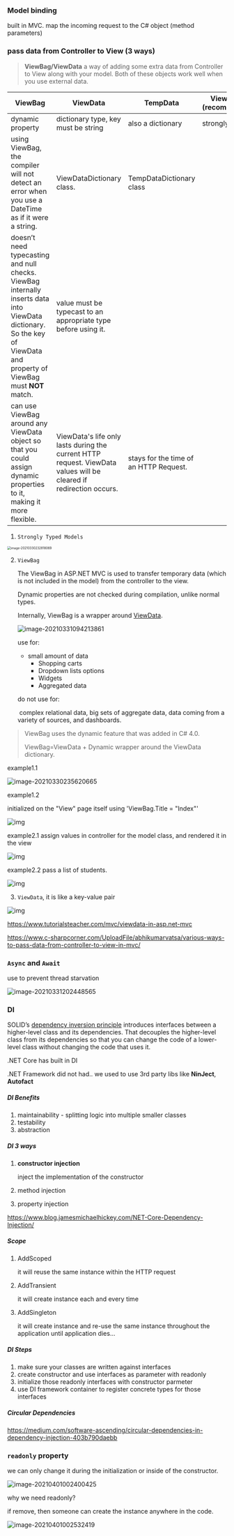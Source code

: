 ### Model binding

built in MVC. map the incoming request to the C# object (method parameters)



### pass data from Controller to View (3 ways)

> **ViewBag/ViewData** a way of adding some extra data from Controller to View along with your model. Both of these objects work well  when you use external data.	



| ViewBag                                                      | ViewData                                                     | TempData                               | ViewModel (recommended) |
| ------------------------------------------------------------ | ------------------------------------------------------------ | -------------------------------------- | ----------------------- |
| dynamic property                                             | dictionary type, key must be string                          | also a dictionary                      | strongly typed          |
| using ViewBag, the compiler will not detect an error when you use a DateTime as if it were a string. | ViewDataDictionary class.                                    | TempDataDictionary class               |                         |
| doesn’t need typecasting and null checks. <br>ViewBag internally inserts data into ViewData dictionary. So the key of ViewData and property of ViewBag must **NOT** match. | value must be typecast to an appropriate type before using it. |                                        |                         |
| can use ViewBag around any ViewData object so that you could assign dynamic properties to it, making it more flexible. | ViewData's life only lasts during the current HTTP request. ViewData values will be cleared if redirection occurs. | stays for the time of an HTTP Request. |                         |



1. `Strongly Typed Models`

<img src="../../../resources/image-20210330232818069.png" alt="image-20210330232818069" style="zoom:50%;" />

2.  `ViewBag`

    The ViewBag in ASP.NET MVC is used to transfer temporary data (which is not included in the model) from the controller to the view.

    Dynamic properties are not checked during compilation, unlike normal types. 

    Internally, ViewBag is a wrapper around [ViewData](https://www.tutorialsteacher.com/mvc/viewdata-in-asp.net-mvc).

    ![image-20210331094213861](../../../resources/image-20210331094213861.png)

    use for:

    - small amount of data
      - Shopping carts
      - Dropdown lists options
      - Widgets
      - Aggregated data

    do not use for:

    ​		complex relational data, big sets of aggregate data, data 		coming from a variety of sources, and dashboards.

> ViewBag uses the dynamic feature that was added in C# 4.0.
>
> 
>
> ViewBag=ViewData + Dynamic wrapper around the ViewData dictionary.

example1.1

![image-20210330235620665](../../../resources/image-20210330235620665.png)

example1.2 

initialized on the "View" page itself using 'ViewBag.Title = "Index"'

![img](https://csharpcorner.azureedge.net/UploadFile/abhikumarvatsa/various-ways-to-pass-data-from-controller-to-view-in-mvc/Images/2.png)

example2.1 assign values in controller for the model class, and rendered it in the view 

![img](https://csharpcorner.azureedge.net/UploadFile/abhikumarvatsa/various-ways-to-pass-data-from-controller-to-view-in-mvc/Images/3.png)

example2.2  pass a list of students.

![img](https://csharpcorner.azureedge.net/UploadFile/abhikumarvatsa/various-ways-to-pass-data-from-controller-to-view-in-mvc/Images/4.png)



3. `ViewData`, it is like a key-value pair

![img](https://www.tutorialsteacher.com/Content/images/mvc/viewdata.png)



https://www.tutorialsteacher.com/mvc/viewdata-in-asp.net-mvc

https://www.c-sharpcorner.com/UploadFile/abhikumarvatsa/various-ways-to-pass-data-from-controller-to-view-in-mvc/



### `Async` and `Await` 

use to prevent thread starvation 

![image-20210331202448565](../../../resources/image-20210331202448565.png)



### DI

SOLID’s [dependency inversion principle](https://stackify.com/dependency-inversion-principle/) introduces interfaces between a higher-level class and its dependencies. That decouples the higher-level class from its dependencies so that you can change the code of a lower-level class without changing the code that uses it.

.NET Core has built in DI

.NET Framework did not had.. we used to use 3rd party libs like **NinJect**, **Autofact**

##### DI Benefits

1. maintainability - splitting logic into multiple smaller classes
2. testability
3. abstraction

##### DI 3 ways

1. **constructor injection**  

   inject the implementation of the constructor

2. method injection

3. property injection

https://www.blog.jamesmichaelhickey.com/NET-Core-Dependency-Injection/

##### Scope

1. AddScoped

   it will reuse the same instance within the HTTP request

2. AddTransient

   it will create instance each and every time

3. AddSingleton

   it will create instance and re-use the same instance throughout the application until application dies...

##### DI Steps

1. make sure your classes are written against interfaces
2. create constructor and use interfaces as parameter with readonly 
3. initialize those readonly interfaces with constructor parmeter
4. use DI framework container to register concrete types for those interfaces

##### Circular Dependencies

https://medium.com/software-ascending/circular-dependencies-in-dependency-injection-403b790daebb





### `readonly` property

we can only change it during the initialization or inside of the constructor.

![image-20210401002400425](../../../resources/image-20210401002400425.png)

why we need readonly?

if remove, then someone can create the instance anywhere in the code.

![image-20210401002532419](../../../resources/image-20210401002532419.png)